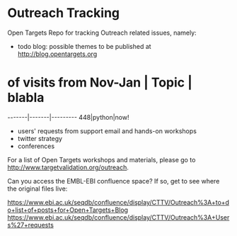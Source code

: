 # Outreach Tracking

Open Targets Repo for tracking Outreach related issues, namely:

- todo blog: possible themes to be published at http://blog.opentargets.org

# of visits from Nov-Jan | Topic | blabla
-------|-------|---------
448|python|now!


- users' requests from support email and hands-on workshops
- twitter strategy
- conferences

For a list of Open Targets workshops and materials, please go to http://www.targetvalidation.org/outreach.

Can you access the EMBL-EBI confluence space? If so, get to see where the original files live:

https://www.ebi.ac.uk/seqdb/confluence/display/CTTV/Outreach%3A+to+do+list+of+posts+for+Open+Targets+Blog https://www.ebi.ac.uk/seqdb/confluence/display/CTTV/Outreach%3A+Users%27+requests


